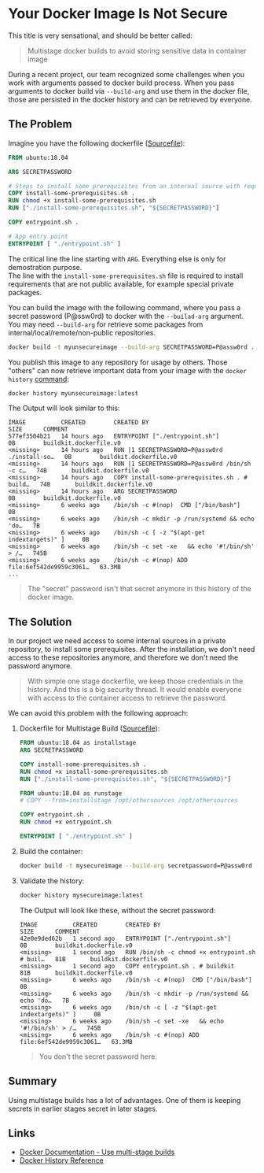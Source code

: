 # Your Docker Image Is Not Secure

This title is very sensational, and should be better called:  
> Multistage docker builds to avoid storing sensitive data in container image

During a recent project, our team recognized some challenges when you work with arguments passed to docker build process.
When you pass arguments to docker build via `--build-arg` and use them in the docker file, those
are persisted in the docker history and can be retrieved by everyone.

## The Problem

Imagine you have the following dockerfile ([Sourcefile](problem/dockerfile)):

```dockerfile
FROM ubuntu:18.04

ARG SECRETPASSWORD

# Steps to install some prerequisites from an internal source with requires a SECRETPASSWORD to access
COPY install-some-prerequisites.sh . 
RUN chmod +x install-some-prerequisites.sh 
RUN ["./install-some-prerequisites.sh", "${SECRETPASSWORD}"] 

COPY entrypoint.sh . 

# App entry point
ENTRYPOINT [ "./entrypoint.sh" ]
```

The critical line the line starting with `ARG`. Everything else is only for demostration purpose.  
The line with the `install-some-prerequisites.sh` file is required to install requirements that are not public available, for example special private packages.

You can build the image with the following command, where you pass a secret password (P@ssw0rd) to docker with the `--builad-arg` argument. You may need `--build-arg` for retrieve some packages from internal/local/remote/non-public repositories.

```bash
docker build -t myunsecureimage --build-arg SECRETPASSWORD=P@assw0rd .
```

You publish this image to any repository for usage by others. Those "others" can now retrieve important data from your image with the `docker history` [command](https://docs.docker.com/engine/reference/commandline/history/):

```bash
docker history myunsecureimage:latest
```

The Output will look similar to this:

```text
IMAGE          CREATED        CREATED BY                                      SIZE      COMMENT
577ef3504b21   14 hours ago   ENTRYPOINT ["./entrypoint.sh"]                  0B        buildkit.dockerfile.v0
<missing>      14 hours ago   RUN |1 SECRETPASSWORD=P@assw0rd ./install-so…   0B        buildkit.dockerfile.v0
<missing>      14 hours ago   RUN |1 SECRETPASSWORD=P@assw0rd /bin/sh -c c…   74B       buildkit.dockerfile.v0
<missing>      14 hours ago   COPY install-some-prerequisites.sh . # build…   74B       buildkit.dockerfile.v0
<missing>      14 hours ago   ARG SECRETPASSWORD                              0B        buildkit.dockerfile.v0
<missing>      6 weeks ago    /bin/sh -c #(nop)  CMD ["/bin/bash"]            0B        
<missing>      6 weeks ago    /bin/sh -c mkdir -p /run/systemd && echo 'do…   7B        
<missing>      6 weeks ago    /bin/sh -c [ -z "$(apt-get indextargets)" ]     0B        
<missing>      6 weeks ago    /bin/sh -c set -xe   && echo '#!/bin/sh' > /…   745B      
<missing>      6 weeks ago    /bin/sh -c #(nop) ADD file:6ef542de9959c3061…   63.3MB    
...
```

> The "secret" password isn't that secret anymore in this history of the docker image.

## The Solution

In our project we need access to some internal sources in a private repository, to install some prerequisites.
After the installation, we don't need access to these repositories anymore, and therefore we don't need the password anymore.

> With simple one stage dockerfile, we keep those credentials in the history. And this is a big security thread.
> It would enable everyone with access to the container access to retrieve the password.

We can avoid this problem with the following approach:

1. Dockerfile for Multistage Build ([Sourcefile](solution/dockerfile)):

    ```dockerfile
    FROM ubuntu:18.04 as installstage
    ARG SECRETPASSWORD

    COPY install-some-prerequisites.sh .
    RUN chmod +x install-some-prerequisites.sh
    RUN ["./install-some-prerequisites.sh", "${SECRETPASSWORD}"]

    FROM ubuntu:18.04 as runstage
    # COPY --from=installstage /opt/othersources /opt/othersources

    COPY entrypoint.sh .
    RUN chmod +x entrypoint.sh

    ENTRYPOINT [ "./entrypoint.sh" ]
    ```

1. Build the container:

    ```bash
    docker build -t mysecureimage --build-arg secretpassword=P@assw0rd .
    ```

1. Validate the history:

    ```bash
    docker history mysecureimage:latest
    ```

    The Output will look like these, without the secret password:

    ``` text
    IMAGE          CREATED        CREATED BY                                      SIZE      COMMENT
    42e0e9ded62b   1 second ago   ENTRYPOINT ["./entrypoint.sh"]                  0B        buildkit.dockerfile.v0
    <missing>      1 second ago   RUN /bin/sh -c chmod +x entrypoint.sh # buil…   81B       buildkit.dockerfile.v0
    <missing>      1 second ago   COPY entrypoint.sh . # buildkit                 81B       buildkit.dockerfile.v0
    <missing>      6 weeks ago    /bin/sh -c #(nop)  CMD ["/bin/bash"]            0B        
    <missing>      6 weeks ago    /bin/sh -c mkdir -p /run/systemd && echo 'do…   7B        
    <missing>      6 weeks ago    /bin/sh -c [ -z "$(apt-get indextargets)" ]     0B        
    <missing>      6 weeks ago    /bin/sh -c set -xe   && echo '#!/bin/sh' > /…   745B      
    <missing>      6 weeks ago    /bin/sh -c #(nop) ADD file:6ef542de9959c3061…   63.3MB    
    ```

    > You don't the secret password here.

## Summary

Using multistage builds has a lot of advantages. One of them is keeping secrets in earlier stages secret in later stages.

## Links

* [Docker Documentation - Use multi-stage builds](https://docs.docker.com/develop/develop-images/multistage-build/)
* [Docker History Reference](https://docs.docker.com/engine/reference/commandline/history/)
